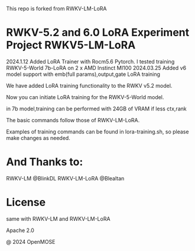 This repo is forked from RWKV-LM-LoRA

# RWKV-5.2 and 6.0 LoRA Experiment Project RWKV5-LM-LoRA

2024.1.12 Added LoRA Trainer with Rocm5.6 Pytorch. 
  I tested training RWKV-5-World 7b-LoRA on 2 x AMD Instinct MI100
2024.03.25 Added v6 model support
  with emb(full params),output,gate LoRA training

We have added LoRA training functionality to the RWKV v5.2 model.

Now you can initiate LoRA training for the RWKV-5-World model.

in 7b model,training can be performed with 24GB of VRAM if less ctx,rank

The basic commands follow those of RWKV-LM-LoRA.

Examples of training commands can be found in lora-training.sh, so please make changes as needed.



# And Thanks to:
RWKV-LM @BlinkDL
RWKV-LM-LoRA @Blealtan



# License
same with RWKV-LM and RWKV-LM-LoRA

Apache 2.0


@ 2024 OpenMOSE
